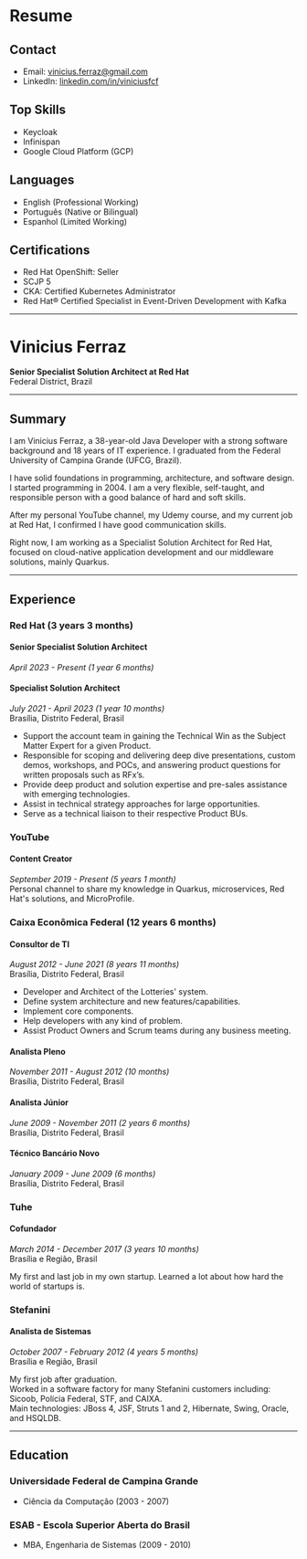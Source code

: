 # Resume

## Contact
- Email: vinicius.ferraz@gmail.com
- LinkedIn: [linkedin.com/in/viniciusfcf](https://www.linkedin.com/in/viniciusfcf)

## Top Skills
- Keycloak
- Infinispan
- Google Cloud Platform (GCP)

## Languages
- English (Professional Working)
- Português (Native or Bilingual)
- Espanhol (Limited Working)

## Certifications
- Red Hat OpenShift: Seller
- SCJP 5
- CKA: Certified Kubernetes Administrator
- Red Hat® Certified Specialist in Event-Driven Development with Kafka

---

# Vinicius Ferraz
**Senior Specialist Solution Architect at Red Hat**  
Federal District, Brazil

---

## Summary
I am Vinicius Ferraz, a 38-year-old Java Developer with a strong software background and 18 years of IT experience. I graduated from the Federal University of Campina Grande (UFCG, Brazil).

I have solid foundations in programming, architecture, and software design. I started programming in 2004. I am a very flexible, self-taught, and responsible person with a good balance of hard and soft skills.

After my personal YouTube channel, my Udemy course, and my current job at Red Hat, I confirmed I have good communication skills.

Right now, I am working as a Specialist Solution Architect for Red Hat, focused on cloud-native application development and our middleware solutions, mainly Quarkus.

---

## Experience

### Red Hat (3 years 3 months)

#### Senior Specialist Solution Architect
*April 2023 - Present (1 year 6 months)*

#### Specialist Solution Architect
*July 2021 - April 2023 (1 year 10 months)*  
Brasília, Distrito Federal, Brasil

- Support the account team in gaining the Technical Win as the Subject Matter Expert for a given Product.
- Responsible for scoping and delivering deep dive presentations, custom demos, workshops, and POCs, and answering product questions for written proposals such as RFx’s.
- Provide deep product and solution expertise and pre-sales assistance with emerging technologies.
- Assist in technical strategy approaches for large opportunities.
- Serve as a technical liaison to their respective Product BUs.

### YouTube
#### Content Creator
*September 2019 - Present (5 years 1 month)*  
Personal channel to share my knowledge in Quarkus, microservices, Red Hat's solutions, and MicroProfile.

### Caixa Econômica Federal (12 years 6 months)

#### Consultor de TI
*August 2012 - June 2021 (8 years 11 months)*  
Brasília, Distrito Federal, Brasil

- Developer and Architect of the Lotteries' system.
- Define system architecture and new features/capabilities.
- Implement core components.
- Help developers with any kind of problem.
- Assist Product Owners and Scrum teams during any business meeting.

#### Analista Pleno
*November 2011 - August 2012 (10 months)*  
Brasília, Distrito Federal, Brasil

#### Analista Júnior
*June 2009 - November 2011 (2 years 6 months)*  
Brasília, Distrito Federal, Brasil

#### Técnico Bancário Novo
*January 2009 - June 2009 (6 months)*  
Brasília, Distrito Federal, Brasil

### Tuhe
#### Cofundador
*March 2014 - December 2017 (3 years 10 months)*  
Brasília e Região, Brasil

My first and last job in my own startup. Learned a lot about how hard the world of startups is.

### Stefanini
#### Analista de Sistemas
*October 2007 - February 2012 (4 years 5 months)*  
Brasília e Região, Brasil

My first job after graduation.  
Worked in a software factory for many Stefanini customers including: Sicoob, Polícia Federal, STF, and CAIXA.  
Main technologies: JBoss 4, JSF, Struts 1 and 2, Hibernate, Swing, Oracle, and HSQLDB.

---

## Education

### Universidade Federal de Campina Grande
- Ciência da Computação (2003 - 2007)

### ESAB - Escola Superior Aberta do Brasil
- MBA, Engenharia de Sistemas (2009 - 2010)
